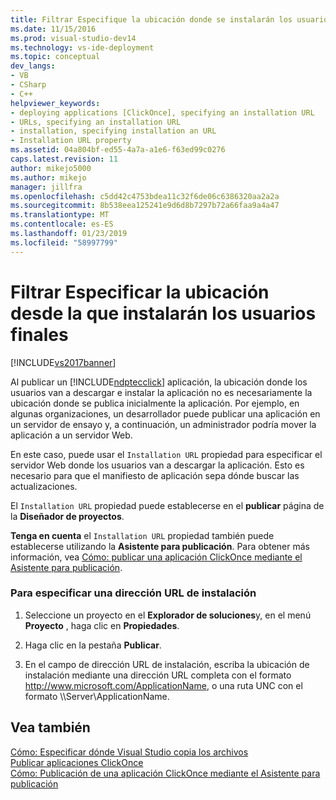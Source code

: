 ```yaml
---
title: Filtrar Especifique la ubicación donde se instalarán los usuarios finales desde | Documentos de Microsoft
ms.date: 11/15/2016
ms.prod: visual-studio-dev14
ms.technology: vs-ide-deployment
ms.topic: conceptual
dev_langs:
- VB
- CSharp
- C++
helpviewer_keywords:
- deploying applications [ClickOnce], specifying an installation URL
- URLs, specifying an installation URL
- installation, specifying installation an URL
- Installation URL property
ms.assetid: 04a804bf-ed55-4a7a-a1e6-f63ed99c0276
caps.latest.revision: 11
author: mikejo5000
ms.author: mikejo
manager: jillfra
ms.openlocfilehash: c5dd42c4753bdea11c32f6de06c6386320aa2a2a
ms.sourcegitcommit: 8b538eea125241e9d6d8b7297b72a66faa9a4a47
ms.translationtype: MT
ms.contentlocale: es-ES
ms.lasthandoff: 01/23/2019
ms.locfileid: "58997799"
---
```

# <a name="how-to-specify-the-location-where-end-users-will-install-from"></a>Filtrar Especificar la ubicación desde la que instalarán los usuarios finales
[!INCLUDE[vs2017banner](../includes/vs2017banner.md)]

Al publicar un [!INCLUDE[ndptecclick](../includes/ndptecclick-md.md)] aplicación, la ubicación donde los usuarios van a descargar e instalar la aplicación no es necesariamente la ubicación donde se publica inicialmente la aplicación. Por ejemplo, en algunas organizaciones, un desarrollador puede publicar una aplicación en un servidor de ensayo y, a continuación, un administrador podría mover la aplicación a un servidor Web.  
  
 En este caso, puede usar el `Installation URL` propiedad para especificar el servidor Web donde los usuarios van a descargar la aplicación. Esto es necesario para que el manifiesto de aplicación sepa dónde buscar las actualizaciones.  
  
 El `Installation URL` propiedad puede establecerse en el **publicar** página de la **Diseñador de proyectos**.  
  
 **Tenga en cuenta** el `Installation URL` propiedad también puede establecerse utilizando la **Asistente para publicación**. Para obtener más información, vea [Cómo: publicar una aplicación ClickOnce mediante el Asistente para publicación](../deployment/how-to-publish-a-clickonce-application-using-the-publish-wizard.md).  
  
### <a name="to-specify-an-installation-url"></a>Para especificar una dirección URL de instalación  
  
1.  Seleccione un proyecto en el **Explorador de soluciones**y, en el menú **Proyecto** , haga clic en **Propiedades**.  
  
2.  Haga clic en la pestaña **Publicar**.  
  
3.  En el campo de dirección URL de instalación, escriba la ubicación de instalación mediante una dirección URL completa con el formato http://www.microsoft.com/ApplicationName, o una ruta UNC con el formato \\\Server\ApplicationName.  
  
## <a name="see-also"></a>Vea también  
 [Cómo: Especificar dónde Visual Studio copia los archivos](../deployment/how-to-specify-where-visual-studio-copies-the-files.md)   
 [Publicar aplicaciones ClickOnce](../deployment/publishing-clickonce-applications.md)   
 [Cómo: Publicación de una aplicación ClickOnce mediante el Asistente para publicación](../deployment/how-to-publish-a-clickonce-application-using-the-publish-wizard.md)
